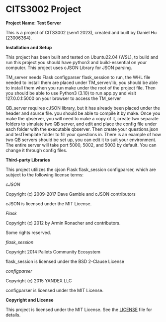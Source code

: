 # CITS3002 Project


**Project Name: Test Server**

This is a project of CITS3002 (sem1 2023), created and built by Daniel Hu (23006364).

 

**Installation and Setup**

This project has been built and tested on Ubuntu22.04 (WSL), to build and run this project you should have python3 and build-essential on your computer. This project uses cJSON Library for JSON parsing.



TM_server needs Flask configparser flask_session to run, the WHL file needed to install them are placed under TM_server/lib, you should be able to install them when you run make under the root of the project file. Then you should be able to use Python3 (3.10) to run app.py and visit 127.0.0.1:5000 on your browser to access the TM_server



QB_server requires cJSON library, but it has already been placed under the header and source file. you should be able to compile it by make. Once you make the qbserver, you will need to make a copy of it, create two separate folders to simulate two QB server, and edit and place the config file under each folder with the executable qbserver. Then create your questions.json and testTemplate folder to fill your questions in. There is an example of how two QB servers should be set up, you can edit it to suit your environment. The entire server will take port 5000, 5002, and 5003 by default. You can change it through config files.



**Third-party Libraries** 

This project utilizes the cjson Flask flask_session configparser, which are subject to the following license terms:

*cJSON*

Copyright (c) 2009-2017 Dave Gamble and cJSON contributors

cJSON is licensed under the MIT License.

*Flask*

Copyright (c) 2012 by Armin Ronacher and contributors.

Some rights reserved.

*flask_session*

Copyright 2014 Pallets Community Ecosystem

flask_session is licensed under the BSD 2-Clause License

*configparser*

Copyright (c) 2015 YANDEX LLC

configparser is licensed under the MIT License.



**Copyright and License**

This project is licensed under the MIT License. See the [LICENSE](LICENSE) file for details.

